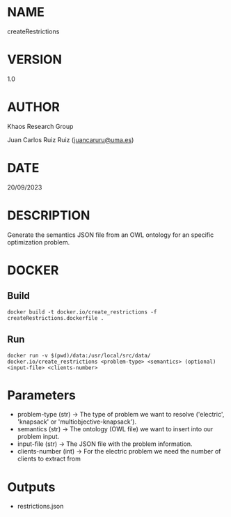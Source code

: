 # NAME

createRestrictions

# VERSION

1.0

# AUTHOR

Khaos Research Group

Juan Carlos Ruiz Ruiz (juancaruru@uma.es)

# DATE

20/09/2023

# DESCRIPTION
Generate the semantics JSON file from an OWL ontology for an specific optimization problem.
 
# DOCKER

## Build

```
docker build -t docker.io/create_restrictions -f createRestrictions.dockerfile .
```

## Run

```
docker run -v $(pwd)/data:/usr/local/src/data/ docker.io/create_restrictions <problem-type> <semantics> (optional) <input-file> <clients-number>
```

# Parameters

* problem-type (str) -> The type of problem we want to resolve ('electric', 'knapsack' or 'multiobjective-knapsack').
* semantics (str) -> The ontology (OWL file) we want to insert into our problem input.
* input-file (str) -> The JSON file with the problem information.
* clients-number (int) -> For the electric problem we need the number of clients to extract from <input-file>

# Outputs

* restrictions.json
